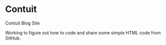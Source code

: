 # Contuit
Contuit Blog Site

Working to figure out how to code and share some simple HTML code from GitHub.
